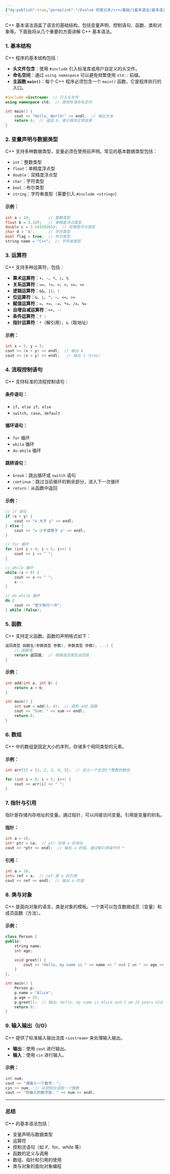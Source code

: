 ```yaml
---
{"dg-publish":true,"permalink":"/Evolve 的笔记本/c++/基础/1基本语法/基本语法/","created":"2025-01-17T21:44:53.709+08:00"}
---
```


C++ 基本语法涵盖了语言的基础结构，包括变量声明、控制语句、函数、类和对象等。下面我将从几个重要的方面讲解 C++ 基本语法。

### 1. **基本结构**

C++ 程序的基本结构包括：

- **头文件包含**：使用 `#include` 引入标准库或用户自定义的头文件。
- **命名空间**：通过 `using namespace` 可以避免频繁使用 `std::` 前缀。
- **主函数 `main()`**：每个 C++ 程序必须包含一个 `main()` 函数，它是程序执行的入口。

```cpp
#include <iostream>  // 引入头文件
using namespace std;  // 使用标准命名空间

int main() {
    cout << "Hello, World!" << endl;  // 输出文本
    return 0;  // 返回 0，表示程序正常结束
}
```

### 2. **变量声明与数据类型**

C++ 支持多种数据类型，变量必须在使用前声明。常见的基本数据类型包括：

- `int`：整数类型
- `float`：单精度浮点型
- `double`：双精度浮点型
- `char`：字符类型
- `bool`：布尔类型
- `string`：字符串类型（需要引入 `#include <string>`）

#### **示例**：

```cpp
int a = 10;        // 整数类型
float b = 3.14f;   // 单精度浮点类型
double c = 3.141592653;  // 双精度浮点类型
char d = 'A';      // 字符类型
bool flag = true;  // 布尔类型
string name = "C++";  // 字符串类型
```

### 3. **运算符**

C++ 支持多种运算符，包括：

- **算术运算符**：`+`、`-`、`*`、`/`、`%`
- **关系运算符**：`==`、`!=`、`>`、`<`、`>=`、`<=`
- **逻辑运算符**：`&&`、`||`、`!`
- **位运算符**：`&`、`|`、`^`、`~`、`<<`、`>>`
- **赋值运算符**：`=`、`+=`、`-=`、`*=`、`/=`、`%=`
- **自增自减运算符**：`++`、`--`
- **条件运算符**：`? :`
- **指针运算符**：`*`（解引用）、`&`（取地址）

#### **示例**：

```cpp
int x = 5, y = 3;
cout << (x + y) << endl;  // 输出 8
cout << (x > y) << endl;   // 输出 1（true）
```

### 4. **流程控制语句**

C++ 支持标准的流程控制语句：

#### **条件语句**：

- `if`、`else if`、`else`
- `switch`、`case`、`default`

#### **循环语句**：

- `for` 循环
- `while` 循环
- `do-while` 循环

#### **跳转语句**：

- `break`：跳出循环或 `switch` 语句
- `continue`：跳过当前循环的剩余部分，进入下一次循环
- `return`：从函数中返回

#### **示例**：

```cpp
// if 语句
if (x > y) {
    cout << "x 大于 y" << endl;
} else {
    cout << "x 小于或等于 y" << endl;
}

// for 循环
for (int i = 0; i < 5; i++) {
    cout << i << " ";
}

// while 循环
while (x > 0) {
    cout << x << " ";
    x--;
}

// do-while 循环
do {
    cout << "至少执行一次";
} while (false);
```

### 5. **函数**

C++ 支持定义函数。函数的声明格式如下：

```cpp
返回类型 函数名(参数类型 参数1, 参数类型 参数2, ...) {
    // 函数体
    return 返回值;  // 根据返回类型返回值
}
```

#### **示例**：

```cpp
int add(int a, int b) {
    return a + b;
}

int main() {
    int sum = add(3, 4);  // 调用 add 函数
    cout << "Sum: " << sum << endl;
    return 0;
}
```

### 6. **数组**

C++ 中的数组是固定大小的序列，存储多个相同类型的元素。

#### **示例**：

```cpp
int arr[5] = {1, 2, 3, 4, 5};  // 定义一个包含5个整数的数组

for (int i = 0; i < 5; i++) {
    cout << arr[i] << " ";
}
```

### 7. **指针与引用**

指针是存储内存地址的变量。通过指针，可以间接访问变量。引用是变量的别名。

#### **指针**：

```cpp
int a = 10;
int* ptr = &a;  // ptr 存储 a 的地址
cout << *ptr << endl;  // 输出 a 的值，通过解引用操作符 *
```

#### **引用**：

```cpp
int a = 10;
int& ref = a;  // ref 是 a 的引用
cout << ref << endl;  // 输出 a 的值
```

### 8. **类与对象**

C++ 是面向对象的语言，类是对象的模板。一个类可以包含数据成员（变量）和成员函数（方法）。

#### **示例**：

```cpp
class Person {
public:
    string name;
    int age;

    void greet() {
        cout << "Hello, my name is " << name << " and I am " << age << " years old." << endl;
    }
};

int main() {
    Person p;
    p.name = "Alice";
    p.age = 25;
    p.greet();  // 输出: Hello, my name is Alice and I am 25 years old.
    return 0;
}
```

### 9. **输入输出（I/O）**

C++ 提供了标准输入输出流库 `<iostream>` 来处理输入输出。

- **输出**：使用 `cout` 进行输出。
- **输入**：使用 `cin` 进行输入。

#### **示例**：

```cpp
int num;
cout << "请输入一个数字: ";
cin >> num;  // 从控制台读取一个整数
cout << "你输入的数字是: " << num << endl;
```

---

### 总结

C++ 的基本语法包括：

- 变量声明与数据类型
- 运算符
- 控制流语句（如 if、for、while 等）
- 函数的定义与调用
- 数组、指针和引用的使用
- 类与对象的面向对象编程
